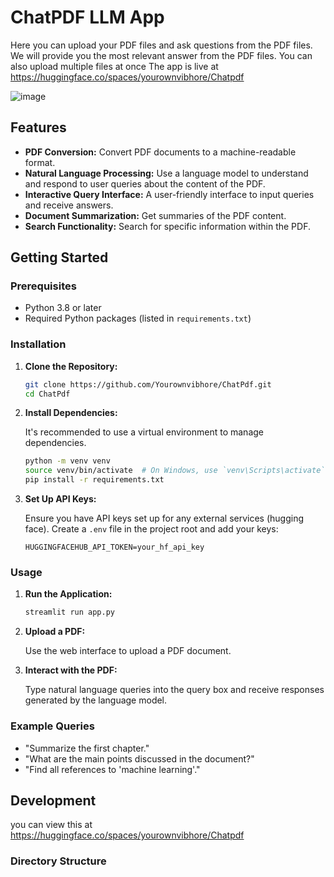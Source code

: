 # ChatPDF LLM App

Here you can upload your PDF files and ask questions from the PDF files. We will provide you the most relevant answer from the PDF files. You can also upload multiple files at once
The app is live at https://huggingface.co/spaces/yourownvibhore/Chatpdf

![image](https://github.com/user-attachments/assets/c2f729f3-cd53-4116-9e51-08f9fe1e2e7b)


## Features

- **PDF Conversion:** Convert PDF documents to a machine-readable format.
- **Natural Language Processing:** Use a language model to understand and respond to user queries about the content of the PDF.
- **Interactive Query Interface:** A user-friendly interface to input queries and receive answers.
- **Document Summarization:** Get summaries of the PDF content.
- **Search Functionality:** Search for specific information within the PDF.

## Getting Started

### Prerequisites

- Python 3.8 or later
- Required Python packages (listed in `requirements.txt`)

### Installation

1. **Clone the Repository:**

    ```bash
    git clone https://github.com/Yourownvibhore/ChatPdf.git
    cd ChatPdf
    ```

2. **Install Dependencies:**

    It's recommended to use a virtual environment to manage dependencies.

    ```bash
    python -m venv venv
    source venv/bin/activate  # On Windows, use `venv\Scripts\activate`
    pip install -r requirements.txt
    ```

3. **Set Up API Keys:**

    Ensure you have API keys set up for any external services (hugging face). Create a `.env` file in the project root and add your keys:

    ```env
    HUGGINGFACEHUB_API_TOKEN=your_hf_api_key
    ```

### Usage

1. **Run the Application:**

    ```bash
    streamlit run app.py
    ```

2. **Upload a PDF:**

    Use the web interface to upload a PDF document.

3. **Interact with the PDF:**

    Type natural language queries into the query box and receive responses generated by the language model.

### Example Queries

- "Summarize the first chapter."
- "What are the main points discussed in the document?"
- "Find all references to 'machine learning'."

## Development
you can view this at https://huggingface.co/spaces/yourownvibhore/Chatpdf
### Directory Structure

